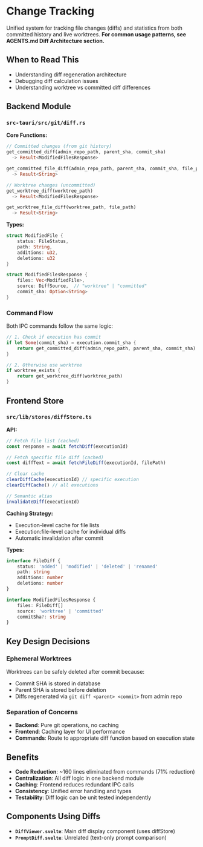 # Change Tracking

Unified system for tracking file changes (diffs) and statistics from both committed history and live worktrees. **For common usage patterns, see AGENTS.md Diff Architecture section.**

## When to Read This

- Understanding diff regeneration architecture
- Debugging diff calculation issues
- Understanding worktree vs committed diff differences

## Backend Module

### `src-tauri/src/git/diff.rs`

**Core Functions:**

```rust
// Committed changes (from git history)
get_committed_diff(admin_repo_path, parent_sha, commit_sha) 
  -> Result<ModifiedFilesResponse>

get_committed_file_diff(admin_repo_path, parent_sha, commit_sha, file_path) 
  -> Result<String>

// Worktree changes (uncommitted)
get_worktree_diff(worktree_path) 
  -> Result<ModifiedFilesResponse>

get_worktree_file_diff(worktree_path, file_path) 
  -> Result<String>
```

**Types:**

```rust
struct ModifiedFile {
    status: FileStatus,
    path: String,
    additions: u32,
    deletions: u32
}

struct ModifiedFilesResponse {
    files: Vec<ModifiedFile>,
    source: DiffSource,  // "worktree" | "committed"
    commit_sha: Option<String>
}
```

### Command Flow

Both IPC commands follow the same logic:

```rust
// 1. Check if execution has commit
if let Some(commit_sha) = execution.commit_sha {
    return get_committed_diff(admin_repo_path, parent_sha, commit_sha)
}

// 2. Otherwise use worktree
if worktree_exists {
    return get_worktree_diff(worktree_path)
}
```

## Frontend Store

### `src/lib/stores/diffStore.ts`

**API:**

```typescript
// Fetch file list (cached)
const response = await fetchDiff(executionId)

// Fetch specific file diff (cached)
const diffText = await fetchFileDiff(executionId, filePath)

// Clear cache
clearDiffCache(executionId) // specific execution
clearDiffCache() // all executions

// Semantic alias
invalidateDiff(executionId)
```

**Caching Strategy:**

- Execution-level cache for file lists
- Execution:file-level cache for individual diffs
- Automatic invalidation after commit

**Types:**

```typescript
interface FileDiff {
    status: 'added' | 'modified' | 'deleted' | 'renamed'
    path: string
    additions: number
    deletions: number
}

interface ModifiedFilesResponse {
    files: FileDiff[]
    source: 'worktree' | 'committed'
    commitSha?: string
}
```



## Key Design Decisions

### Ephemeral Worktrees

Worktrees can be safely deleted after commit because:
- Commit SHA is stored in database
- Parent SHA is stored before deletion
- Diffs regenerated via `git diff <parent> <commit>` from admin repo

### Separation of Concerns

- **Backend**: Pure git operations, no caching
- **Frontend**: Caching layer for UI performance
- **Commands**: Route to appropriate diff function based on execution state

## Benefits

- **Code Reduction**: ~160 lines eliminated from commands (71% reduction)
- **Centralization**: All diff logic in one backend module
- **Caching**: Frontend reduces redundant IPC calls
- **Consistency**: Unified error handling and types
- **Testability**: Diff logic can be unit tested independently

## Components Using Diffs

- **`DiffViewer.svelte`**: Main diff display component (uses diffStore)
- **`PromptDiff.svelte`**: Unrelated (text-only prompt comparison)

